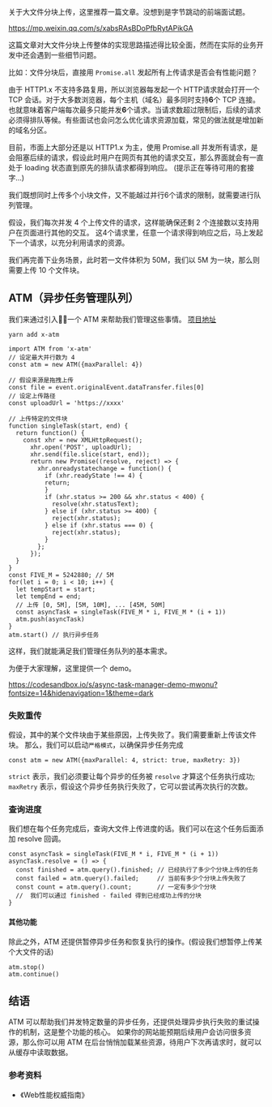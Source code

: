 关于大文件分块上传，这里推荐一篇文章。没想到是字节跳动的前端面试题。

https://mp.weixin.qq.com/s/xabsRAsBDoPfbRytAPikGA

这篇文章对大文件分块上传整体的实现思路描述得比较全面，然而在实际的业务开发中还会遇到一些细节问题。

比如：文件分块后，直接用 `Promise.all` 发起所有上传请求是否会有性能问题？


由于 HTTP1.x 不支持多路复用，所以浏览器每发起一个 HTTP请求就会打开一个 TCP 会话。对于大多数浏览器，每个主机（域名）最多同时支持**6**个 TCP 连接。也就意味着客户端每次最多只能并发**6**个请求。当请求数超过限制后，后续的请求必须得排队等候。有些面试也会问怎么优化请求资源加载，常见的做法就是增加新的域名分区。

目前，市面上大部分还是以 HTTP1.x 为主，使用 Promise.all 并发所有请求，是会阻塞后续的请求，假设此时用户在网页有其他的请求交互，那么界面就会有一直处于 loading 状态直到原先的排队请求都得到响应。   (提示正在等待可用的套接字...)


我们既想同时上传多个小块文件，又不能越过并行6个请求的限制，就需要进行队列管理。

假设，我们每次并发 4 个上传文件的请求，这样能确保还剩 2 个连接数以支持用户在页面进行其他的交互。
这4个请求里，任意一个请求得到响应之后，马上发起下一个请求，以充分利用请求的资源。

我们再完善下业务场景，此时若一文件体积为 50M，我们以 5M 为一块，那么则需要上传 10 个文件块。


## ATM（异步任务管理队列）
我们来通过引入一个 ATM 来帮助我们管理这些事情。 [项目地址](https://github.com/Zaynex/x-atm)

```
yarn add x-atm
```

```
import ATM from 'x-atm'
// 设定最大并行数为 4
const atm = new ATM({maxParallel: 4})

// 假设来源是拖拽上传
const file = event.originalEvent.dataTransfer.files[0]
// 设定上传路径
const uploadUrl = 'https://xxxx'

// 上传特定的文件块
function singleTask(start, end) {
  return function() {
    const xhr = new XMLHttpRequest();
      xhr.open('POST', uploadUrl);
      xhr.send(file.slice(start, end));
      return new Promise((resolve, reject) => {
        xhr.onreadystatechange = function() {
          if (xhr.readyState !== 4) {
          return;
          }
          if (xhr.status >= 200 && xhr.status < 400) {
            resolve(xhr.statusText);
          } else if (xhr.status >= 400) {
            reject(xhr.status);
          } else if (xhr.status === 0) {
            reject(xhr.status);
          }
        };
      });
  }
}
const FIVE_M = 5242880; // 5M
for(let i = 0; i < 10; i++) {
  let tempStart = start;
  let tempEnd = end;
  // 上传 [0, 5M], [5M, 10M], ... [45M, 50M]
  const asyncTask = singleTask(FIVE_M * i, FIVE_M * (i + 1))
  atm.push(asyncTask)
}
atm.start() // 执行异步任务
```

这样，我们就能满足我们管理任务队列的基本需求。

为便于大家理解，这里提供一个 demo。

https://codesandbox.io/s/async-task-manager-demo-mwonu?fontsize=14&hidenavigation=1&theme=dark

### 失败重传

假设，其中的某个文件块由于某些原因，上传失败了。我们需要重新上传该文件块。
那么，我们可以启动`严格模式`，以确保异步任务完成

```
const atm = new ATM({maxParallel: 4, strict: true, maxRetry: 3})
```

`strict` 表示，我们必须要让每个异步的任务被 `resolve` 才算这个任务执行成功; `maxRetry` 表示，假设这个异步任务执行失败了，它可以尝试再次执行的次数。


### 查询进度

我们想在每个任务完成后，查询大文件上传进度的话。我们可以在这个任务后面添加 resolve 回调。
```
const asyncTask = singleTask(FIVE_M * i, FIVE_M * (i + 1))
asyncTask.resolve = () => {
  const finished = atm.query().finished; // 已经执行了多少个分块上传的任务
  const failed = atm.query().failed;     // 当前有多少个分块上传失败了
  const count = atm.query().count;       // 一定有多少个分块
  //  我们可以通过 finished - failed 得到已经成功上传的分块
}
```


#### 其他功能

除此之外，ATM 还提供暂停异步任务和恢复执行的操作。(假设我们想暂停上传某个大文件的话)
```
atm.stop()
atm.continue()
```

## 结语

ATM 可以帮助我们并发特定数量的异步任务，还提供处理异步执行失败的重试操作的机制，这是整个功能的核心。
如果你的网站能预期后续用户会访问很多资源，那么你可以用 ATM 在后台悄悄加载某些资源，待用户下次再请求时，就可以从缓存中读取数据。


### 参考资料
- 《Web性能权威指南》





